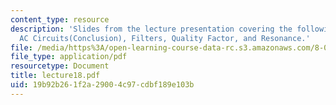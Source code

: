 ```yaml
---
content_type: resource
description: 'Slides from the lecture presentation covering the following topics:
  AC Circuits(Conclusion), Filters, Quality Factor, and Resonance.'
file: /media/https%3A/open-learning-course-data-rc.s3.amazonaws.com/8-022-physics-ii-electricity-and-magnetism-fall-2004/19b92b261f2a29004c97cdbf189e103b_lecture18.pdf
file_type: application/pdf
resourcetype: Document
title: lecture18.pdf
uid: 19b92b26-1f2a-2900-4c97-cdbf189e103b
---
```

